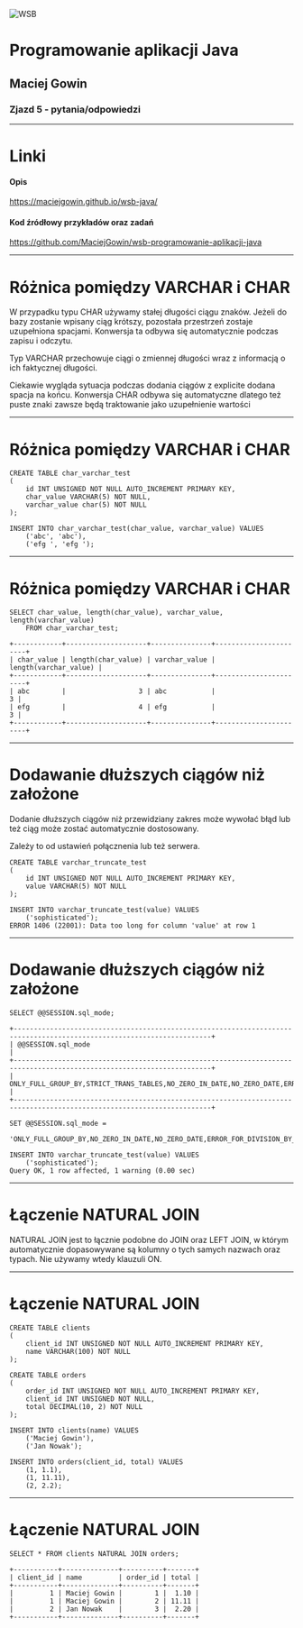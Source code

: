 ![WSB](https://maciejgowin.github.io/assets/img/wsb-merito-logo.png)

# Programowanie aplikacji Java

## Maciej Gowin

### Zjazd 5 - pytania/odpowiedzi

---

# Linki

#### Opis
https://maciejgowin.github.io/wsb-java/

#### Kod źródłowy przykładów oraz zadań
https://github.com/MaciejGowin/wsb-programowanie-aplikacji-java

---
# Różnica pomiędzy VARCHAR i CHAR

W przypadku typu CHAR używamy stałej długości ciągu znaków. Jeżeli do bazy zostanie wpisany ciąg krótszy, pozostała przestrzeń zostaje uzupełniona spacjami.
Konwersja ta odbywa się automatycznie podczas zapisu i odczytu.

Typ VARCHAR przechowuje ciągi o zmiennej długości wraz z informacją o ich faktycznej długości.

Ciekawie wygląda sytuacja podczas dodania ciągów z explicite dodana spacja na końcu. 
Konwersja CHAR odbywa się automatyczne dlatego też puste znaki zawsze będą traktowanie jako uzupełnienie wartości

---
# Różnica pomiędzy VARCHAR i CHAR

```
CREATE TABLE char_varchar_test
(
    id INT UNSIGNED NOT NULL AUTO_INCREMENT PRIMARY KEY,
    char_value VARCHAR(5) NOT NULL,
    varchar_value char(5) NOT NULL
);
```

```
INSERT INTO char_varchar_test(char_value, varchar_value) VALUES 
    ('abc', 'abc'),
    ('efg ', 'efg ');
```

---
# Różnica pomiędzy VARCHAR i CHAR

```
SELECT char_value, length(char_value), varchar_value, length(varchar_value)
    FROM char_varchar_test;
```

```
+------------+--------------------+---------------+-----------------------+
| char_value | length(char_value) | varchar_value | length(varchar_value) |
+------------+--------------------+---------------+-----------------------+
| abc        |                  3 | abc           |                     3 |
| efg        |                  4 | efg           |                     3 |
+------------+--------------------+---------------+-----------------------+
```

---
# Dodawanie dłuższych ciągów niż założone

Dodanie dłuższych ciągów niż przewidziany zakres może wywołać błąd lub też ciąg może zostać automatycznie dostosowany.

Zależy to od ustawień połącznenia lub też serwera.

```
CREATE TABLE varchar_truncate_test
(
    id INT UNSIGNED NOT NULL AUTO_INCREMENT PRIMARY KEY,
    value VARCHAR(5) NOT NULL
);
```

```
INSERT INTO varchar_truncate_test(value) VALUES
    ('sophisticated');
ERROR 1406 (22001): Data too long for column 'value' at row 1
```

---
# Dodawanie dłuższych ciągów niż założone

```
SELECT @@SESSION.sql_mode;

+-----------------------------------------------------------------------------------------------------------------------+
| @@SESSION.sql_mode                                                                                                    |
+-----------------------------------------------------------------------------------------------------------------------+
| ONLY_FULL_GROUP_BY,STRICT_TRANS_TABLES,NO_ZERO_IN_DATE,NO_ZERO_DATE,ERROR_FOR_DIVISION_BY_ZERO,NO_ENGINE_SUBSTITUTION |
+-----------------------------------------------------------------------------------------------------------------------+
```

```
SET @@SESSION.sql_mode =
    'ONLY_FULL_GROUP_BY,NO_ZERO_IN_DATE,NO_ZERO_DATE,ERROR_FOR_DIVISION_BY_ZERO,NO_ENGINE_SUBSTITUTION';
```

```
INSERT INTO varchar_truncate_test(value) VALUES
    ('sophisticated');
Query OK, 1 row affected, 1 warning (0.00 sec)
```

---
# Łączenie NATURAL JOIN

NATURAL JOIN jest to łącznie podobne do JOIN oraz LEFT JOIN, w którym automatycznie dopasowywane są kolumny o tych samych nazwach oraz typach. Nie używamy wtedy klauzuli ON.

---
# Łączenie NATURAL JOIN

```
CREATE TABLE clients
(
    client_id INT UNSIGNED NOT NULL AUTO_INCREMENT PRIMARY KEY,
    name VARCHAR(100) NOT NULL
);

CREATE TABLE orders
(
    order_id INT UNSIGNED NOT NULL AUTO_INCREMENT PRIMARY KEY,
    client_id INT UNSIGNED NOT NULL,
    total DECIMAL(10, 2) NOT NULL
);

INSERT INTO clients(name) VALUES
    ('Maciej Gowin'),
    ('Jan Nowak');

INSERT INTO orders(client_id, total) VALUES
    (1, 1.1),
    (1, 11.11),
    (2, 2.2);
```

---
# Łączenie NATURAL JOIN

```
SELECT * FROM clients NATURAL JOIN orders;
```

```
+-----------+--------------+----------+-------+
| client_id | name         | order_id | total |
+-----------+--------------+----------+-------+
|         1 | Maciej Gowin |        1 |  1.10 |
|         1 | Maciej Gowin |        2 | 11.11 |
|         2 | Jan Nowak    |        3 |  2.20 |
+-----------+--------------+----------+-------+
```
